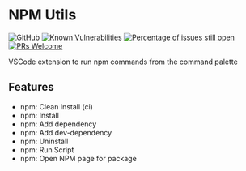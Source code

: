 # NPM Utils

[![GitHub](https://img.shields.io/github/license/KristjanTammekivi/vscode-extension-npm-utils)](https://github.com/KristjanTammekivi/vscode-extension-npm-utils/blob/master/LICENSE) [![Known Vulnerabilities](https://snyk.io/test/github/KristjanTammekivi/vscode-extension-npm-utils/badge.svg?targetFile=package.json)](https://snyk.io/test/github/KristjanTammekivi/vscode-extension-npm-utils?targetFile=package.json) [![Percentage of issues still open](https://isitmaintained.com/badge/open/KristjanTammekivi/vscode-extension-npm-utils.svg)](http://isitmaintained.com/project/KristjanTammekivi/vscode-extension-npm-utils') [![PRs Welcome](https://img.shields.io/badge/PRs-welcome-brightgreen.svg?style=flat)](http://makeapullrequest.com)

VSCode extension to run npm commands from the command palette

## Features

- npm: Clean Install (ci)
- npm: Install
- npm: Add dependency
- npm: Add dev-dependency
- npm: Uninstall
- npm: Run Script
- npm: Open NPM page for package

